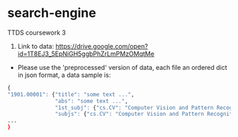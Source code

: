 # search-engine
TTDS coursework 3

1. Link to data: https://drive.google.com/open?id=1T8EJ3_5EpNiGH5ggbPhZrLmPMzOMqtMe
* Please use the 'preprocessed' version of data, each file an ordered dict in json format, a data sample is:
```r
{
"1901.00001": {"title": "some text ...", 
               "abs": "some text ...", 
               "1st_subj": {"cs.CV": "Computer Vision and Pattern Recognition"}, 
               "subjs": {"cs.CV": "Computer Vision and Pattern Recognition", "cs.LG": "Machine Learning", "stat.ML": "Machine Learning"}}},
...
}
```

